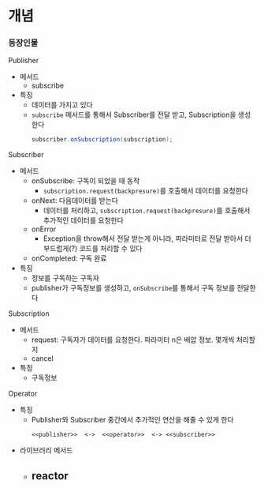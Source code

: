 # 개념
### 등장인물
Publisher
- 메서드
    - subscribe
- 특징
   - 데이터를 가지고 있다 
   - `subscribe` 메서드를 통해서 Subscriber를 전달 받고, Subscription을 생성한다
      ```java
      subscriber.onSubscription(subscription);
      ```

Subscriber
- 메서드
   - onSubscribe: 구독이 되었을 때 동작
      - `subscription.request(backpresure)`를 호출해서 데이터를 요청한다
   - onNext: 다음데이터를 받는다
      - 데이터를 처리하고, `subscription.request(backpresure)`를 호출해서 추가적인 데이터를 요청한다
   - onError
      - Exception을 throw해서 전달 받는게 아니라, 파라미터로 전달 받아서 더 부드럽게(?) 코드를 처리할 수 있다
   - onCompleted: 구독 완료
- 특징
   - 정보를 구독하는 구독자
   - publisher가 구독정보를 생성하고, `onSubscribe`를 통해서 구독 정보를 전달한다

Subscription
- 메서드
   - request: 구독자가 데이터를 요청한다. 파라미터 n은 배압 정보. 몇개씩 처리할지
   - cancel
- 특징
   - 구독정보

Operator
- 특징
   - Publisher와 Subscriber 중간에서 추가적인 연산을 해줄 수 있게 한다
      ```
      <<publisher>>  <->  <<operator>>  <-> <<subscriber>>
      ```
- 라이브러리 메서드
   - reactor
      - 